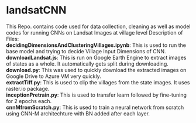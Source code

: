 # landsatCNN
This Repo. contains code used for data collection, cleaning as well as model codes for running CNNs on Landsat Images at village level
Description of Files:  
**decidingDimensionsAndClusteringVillages.ipynb**: This is used to run the base model and trying to decide Village Input Dimensions of CNN.  
**downloadLandsat.js**: This is run on Google Earth Engine to extract images of states as a whole. It automatically gets split during downloading.  
**download.py**: This was used to quickly download the extracted images on Google Drive to Azure VM very quickly.  
**extractTiff.py**: This is used to clip the villages from the state images. It uses raster.io package.  
**inceptionPretrain.py**: This is used to transfer learn followed by fine-tuning for 2 epochs each.  
**cnnMfromScratch.py**: This is used to train a neural network from scratch using CNN-M architechture with BN added after each layer.  
